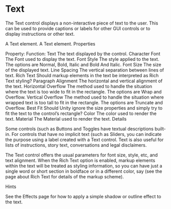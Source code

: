 # Text

The Text control displays a non-interactive piece of text to the user. This can be used to provide captions or labels for other GUI controls or to display instructions or other text.

A Text element.
A Text element.
Properties


Property:	Function:
Text	The text displayed by the control.
Character
Font	The Font used to display the text.
Font Style	The style applied to the text. The options are Normal, Bold, Italic and Bold And Italic.
Font Size	The size of the displayed text.
Line Spacing	The vertical separation between lines of text.
Rich Text	Should markup elements in the text be interpreted as Rich Text styling?
Paragraph
Alignment	The horizontal and vertical alignment of the text.
Horizontal Overflow	The method used to handle the situation where the text is too wide to fit in the rectangle. The options are Wrap and Overflow.
Vertical Overflow	The method used to handle the situation where wrapped text is too tall to fit in the rectangle. The options are Truncate and Overflow.
Best Fit	Should Unity ignore the size properties and simply try to fit the text to the control’s rectangle?
Color	The color used to render the text.
Material	The Material used to render the text.
Details

Some controls (such as Buttons and Toggles have textual descriptions built-in. For controls that have no implicit text (such as Sliders, you can indicate the purpose using a label created with a Text control. Text is also useful for lists of instructions, story text, conversations and legal disclaimers.

The Text control offers the usual parameters for font size, style, etc, and text alignment. When the Rich Text option is enabled, markup elements within the text will be treated as styling information, so you can have just a single word or short section in boldface or in a different color, say (see the page about Rich Text for details of the markup scheme).

Hints

See the Effects page for how to apply a simple shadow or outline effect to the text.
